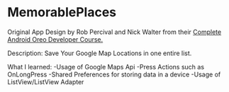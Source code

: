 # MemorablePlaces
Original App Design by Rob Percival and Nick Walter from their 
[Complete Android Oreo Developer Course.](https://www.udemy.com/course/the-complete-android-oreo-developer-course/) 


Description:
Save Your Google Map Locations in one entire list.



What I learned: 
-Usage of Google Maps Api
-Press Actions such as OnLongPress
-Shared Preferences for storing data in a device
-Usage of ListView/ListView Adapter
